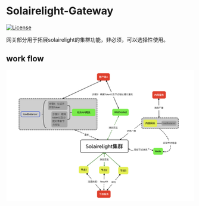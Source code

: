 # Solairelight-Gateway

[![License](https://img.shields.io/badge/license-Apache%202-4EB1BA.svg)](https://www.apache.org/licenses/LICENSE-2.0.html)

网关部分用于拓展solairelight的集群功能，非必须，可以选择性使用。

## work flow

![workflow.png](..%2Fworkflow.png)